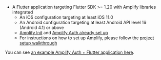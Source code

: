 * A Flutter application targeting Flutter SDK >= 1.20 with Amplify libraries integrated
    * An iOS configuration targeting at least iOS 11.0
    * An Android configuration targeting at least Android API level 16 (Android 4.1) or above
    * [Amplify Init](https://docs.amplify.aws/lib/project-setup/create-application/q/platform/flutter) and [Amplify Auth already set up](https://docs.amplify.aws/lib/auth/getting-started/q/platform/flutter)
    * For instructions on how to set up Amplify, please follow the [project setup walkthrough](~/lib/project-setup/create-application.md)
    

You can see [an example Amplify Auth + Flutter application here](https://github.com/aws-amplify/amplify-flutter/tree/master/packages/amplify_storage_s3/example).
